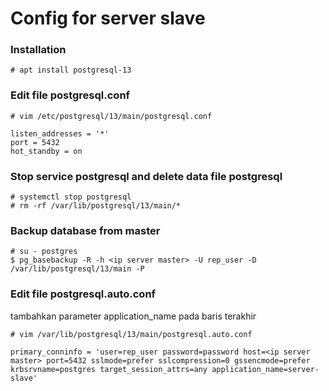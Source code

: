 # Config for server slave

### Installation
```
# apt install postgresql-13
```

### Edit file postgresql.conf
```
# vim /etc/postgresql/13/main/postgresql.conf

listen_addresses = '*'
port = 5432
hot_standby = on
```

### Stop service postgresql and delete data file postgresql
```
# systemctl stop postgresql
# rm -rf /var/lib/postgresql/13/main/*
```

### Backup database from master
```
# su - postgres
$ pg_basebackup -R -h <ip server master> -U rep_user -D /var/lib/postgresql/13/main -P
```

### Edit file postgresql.auto.conf

tambahkan parameter application_name pada baris terakhir
```
# vim /var/lib/postgresql/13/main/postgresql.auto.conf

primary_conninfo = 'user=rep_user password=password host=<ip server master> port=5432 sslmode=prefer sslcompression=0 gssencmode=prefer krbsrvname=postgres target_session_attrs=any application_name=server-slave'
```